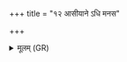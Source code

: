 +++
title = "१२ आसीयाने ऽधि मनस"

+++
<details><summary>मूलम् (GR)</summary>

आसीयाने ऽधि मनस +++(Bhatt. sī(⟨ śī))+++  
आसीयाने ऽधि चक्षुषः । +++(Bhatt. sī(⟨ śī))+++  
आसीयानस्य वाताद् भूत्वा- +++(Bhatt. sī(⟨ śī))+++  
-आजिञ् जय समने पारयिष्णुः ॥
</details>